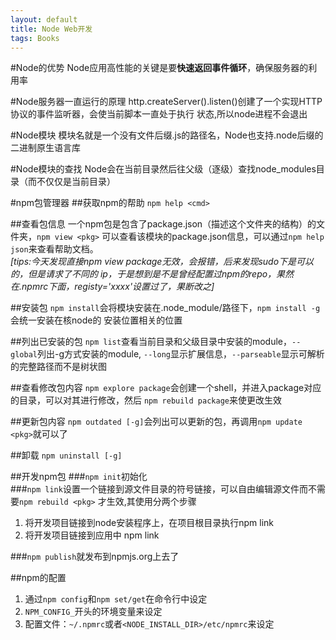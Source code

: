 ```yaml
---
layout: default
title: Node Web开发
tags: Books
---
```


#Node的优势
Node应用高性能的关键是要**快速返回事件循环**，确保服务器的利用率

#Node服务器一直运行的原理
http.createServer().listen()创建了一个实现HTTP协议的事件监听器，会使当前脚本一直处于执行
状态,所以node进程不会退出

#Node模块
模块名就是一个没有文件后缀.js的路径名，Node也支持.node后缀的二进制原生语言库

#Node模块的查找
Node会在当前目录然后往父级（逐级）查找node_modules目录（而不仅仅是当前目录）

#npm包管理器
##获取npm的帮助
`npm help <cmd>`

##查看包信息
一个npm包是包含了package.json（描述这个文件夹的结构）的文件夹，`npm view <pkg>`
可以查看该模块的package.json信息，可以通过`npm help json`来查看帮助文档。  
*\[tips:今天发现直接npm view package无效，会报错，后来发现sudo下是可以的，但是请求了不同的
ip，于是想到是不是曾经配置过npm的repo，果然在.npmrc下面，registy='xxxx'设置过了，果断改之\]*

##安装包
`npm install`会将模块安装在.node_module/路径下，`npm install -g`会统一安装在核node的
安装位置相关的位置

##列出已安装的包
`npm list`查看当前目录和父级目录中安装的module，`--global`列出-g方式安装的module,
`--long`显示扩展信息，`--parseable`显示可解析的完整路径而不是树状图

##查看修改包内容
`npm explore package`会创建一个shell，并进入package对应的目录，可以对其进行修改，然后
`npm rebuild package`来使更改生效

##更新包内容
`npm outdated [-g]`会列出可以更新的包，再调用`npm update <pkg>`就可以了

##卸载
`npm uninstall [-g]`

##开发npm包
###`npm init`初始化  
###`npm link`设置一个链接到源文件目录的符号链接，可以自由编辑源文件而不需要`npm rebuild <pkg>`
才生效,其使用分两个步骤

1. 将开发项目链接到node安装程序上，在项目根目录执行npm link
2. 将开发项目链接到应用中 npm link <mod>

###`npm publish`就发布到npmjs.org上去了

##npm的配置
1. 通过`npm config`和`npm set/get`在命令行中设定
2. `NPM_CONFIG_`开头的环境变量来设定
3. 配置文件：`~/.npmrc`或者`<NODE_INSTALL_DIR>/etc/npmrc`来设定